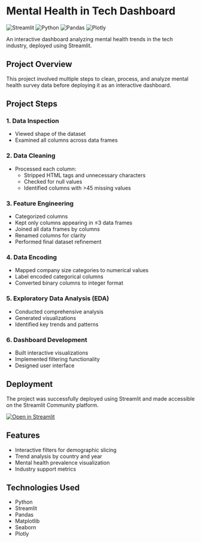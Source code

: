# Mental Health in Tech Dashboard

![Streamlit](https://img.shields.io/badge/Streamlit-FF4B4B?style=for-the-badge&logo=Streamlit&logoColor=white)
![Python](https://img.shields.io/badge/Python-3776AB?style=for-the-badge&logo=python&logoColor=white)
![Pandas](https://img.shields.io/badge/Pandas-2C2D72?style=for-the-badge&logo=pandas&logoColor=white)
![Plotly](https://img.shields.io/badge/Plotly-239120?style=for-the-badge&logo=plotly&logoColor=white)

An interactive dashboard analyzing mental health trends in the tech industry, deployed using Streamlit.

## Project Overview

This project involved multiple steps to clean, process, and analyze mental health survey data before deploying it as an interactive dashboard.

## Project Steps

### 1. Data Inspection
- Viewed shape of the dataset
- Examined all columns across data frames

### 2. Data Cleaning
- Processed each column:
  - Stripped HTML tags and unnecessary characters
  - Checked for null values
  - Identified columns with >45 missing values

### 3. Feature Engineering
- Categorized columns
- Kept only columns appearing in ≤3 data frames
- Joined all data frames by columns
- Renamed columns for clarity
- Performed final dataset refinement

### 4. Data Encoding
- Mapped company size categories to numerical values
- Label encoded categorical columns
- Converted binary columns to integer format

### 5. Exploratory Data Analysis (EDA)
- Conducted comprehensive analysis
- Generated visualizations
- Identified key trends and patterns

### 6. Dashboard Development
- Built interactive visualizations
- Implemented filtering functionality
- Designed user interface

## Deployment

The project was successfully deployed using Streamlit and made accessible on the Streamlit Community platform.

[![Open in Streamlit](https://static.streamlit.io/badges/streamlit_badge_black_white.svg)](your-streamlit-app-link-here)

## Features
- Interactive filters for demographic slicing
- Trend analysis by country and year
- Mental health prevalence visualization
- Industry support metrics

## Technologies Used
- Python
- Streamlit
- Pandas
- Matplotlib
- Seaborn
- Plotly
